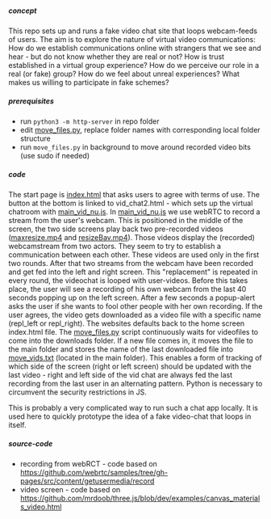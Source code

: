 ##### concept

This repo sets up and runs a fake video chat site that loops webcam-feeds of users. The aim is to explore the nature of virtual video communications: How do we establish communications online with strangers that we see and hear - but do not know whether they are real or not? How is trust established in a virtual group experience? How do we perceive our role in a real (or fake) group? How do we feel about unreal experiences? What makes us willing to participate in fake schemes?


##### prerequisites
* run `python3 -m http-server` in repo folder
* edit [move_files.py](./move_files.py), replace folder names with corresponding local folder structure
* run `move_files.py` in background to move around recorded video bits (use sudo if needed)

##### code

The start page is [index.html](./index.html) that asks users to agree with terms of use. The button at the bottom is linked to vid_chat2.html - which sets up the virtual chatroom with [main_vid_nu.js](./main_vid_nu.js).
In [main_vid_nu.js](./main_vid_nu.js) we use webRTC to record a stream from the user's webcam. This is positioned in the middle of the screen, the two side screens play back two pre-recorded videos ([maxresize.mp4](./maxresize.mp4) and [resizeBav.mp4](./resizeBav.mp4)). Those videos display the (recorded) webcamstream from two actors. They seem to try to establish a communication between each other. These videos are used only in the first two rounds. After that two streams from the webcam have been recorded and get fed into the left and right screen. This "replacement" is repeated in every round, the videochat is looped with user-videos. Before this takes place, the user will see a recording of his own webcam from the last 40 seconds popping up on the left screen. After a few seconds a popup-alert asks the user if she wants to fool other people with her own recording. If the user agrees, the video gets downloaded as a video file with a specific name (repl_left or repl_right). The websites defaults back to the home screen index.html file.
The [move_files.py](./move_files.py) script continuously waits for videofiles to come into the downloads folder. If a new file comes in, it moves the file to the main folder and stores the name of the last downloaded file into [move_vids.txt](./move_vids.txt) (located in the main folder). This enables a form of tracking of which side of the screen (right or left screen) should be updated with the last video - right and left side of the vid chat are always fed the last recording from the last user in an alternating pattern. Python is necessary to circumvent the security restrictions in JS.

This is probably a very complicated way to run such a chat app locally. It is used here to quickly prototype the idea of a fake video-chat that loops in itself.  

##### source-code
* recording from webRCT - code based on https://github.com/webrtc/samples/tree/gh-pages/src/content/getusermedia/record
* video screen - code based on https://github.com/mrdoob/three.js/blob/dev/examples/canvas_materials_video.html
